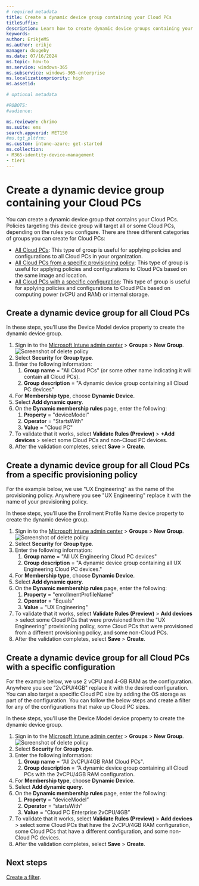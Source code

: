 ```yaml
---
# required metadata
title: Create a dynamic device group containing your Cloud PCs
titleSuffix:
description: Learn how to create dynamic device groups containing your Cloud PCs.
keywords:
author: ErikjeMS  
ms.author: erikje
manager: dougeby
ms.date: 07/16/2024
ms.topic: how-to
ms.service: windows-365
ms.subservice: windows-365-enterprise
ms.localizationpriority: high
ms.assetid: 

# optional metadata

#ROBOTS:
#audience:

ms.reviewer: chrimo
ms.suite: ems
search.appverid: MET150
#ms.tgt_pltfrm:
ms.custom: intune-azure; get-started
ms.collection:
- M365-identity-device-management
- tier1
---
```


# Create a dynamic device group containing your Cloud PCs

You can create a dynamic device group that contains your Cloud PCs. Policies targeting this device group will target all or some Cloud PCs, depending on the rules you configure. There are three different categories of groups you can create for Cloud PCs:

- [All Cloud PCs](#create-a-dynamic-device-group-for-all-cloud-pcs): This type of group is useful for applying policies and configurations to all Cloud PCs in your organization.
- [All Cloud PCs from a specific provisioning policy](#create-a-dynamic-device-group-for-all-cloud-pcs-from-a-specific-provisioning-policy): This type of group is useful for applying policies and configurations to Cloud PCs based on the same image and location.
- [All Cloud PCs with a specific configuration](#create-a-dynamic-device-group-for-all-cloud-pcs-with-a-specific-configuration): This type of group is useful for applying policies and configurations to Cloud PCs based on computing power (vCPU and RAM) or internal storage.

## Create a dynamic device group for all Cloud PCs

In these steps, you’ll use the Device Model device property to create the dynamic device group.

1. Sign in to the [Microsoft Intune admin center](https://go.microsoft.com/fwlink/?linkid=2109431) > **Groups** > **New Group**.
![Screenshot of delete policy](./media/create-dynamic-device-group-all-cloudpcs/create-group.png)
2. Select **Security** for **Group type**.
3. Enter the following information:
    1. **Group name** = "All Cloud PCs" (or some other name indicating it will contain all Cloud PCs).
    2. **Group description** = "A dynamic device group containing all Cloud PC devices"
4. For **Membership type**, choose **Dynamic Device**.
5. Select **Add dynamic query**.
6. On the **Dynamic membership rules** page, enter the following:
    1. **Property** = "deviceModel"
    2. **Operator** = "StartsWith"
    3. **Value** = "Cloud PC"
7. To validate that it works, select **Validate Rules (Preview)** > **+Add devices** > select some Cloud PCs and non-Cloud PC devices.
8. After the validation completes, select **Save** > **Create**.

## Create a dynamic device group for all Cloud PCs from a specific provisioning policy

For the example below, we use "UX Engineering" as the name of the provisioning policy. Anywhere you see "UX Engineering" replace it with the name of your provisioning policy.

In these steps, you’ll use the Enrollment Profile Name device property to create the dynamic device group.

1. Sign in to the [Microsoft Intune admin center](https://go.microsoft.com/fwlink/?linkid=2109431) > **Groups** > **New Group**.
![Screenshot of delete policy](./media/create-dynamic-device-group-all-cloudpcs/create-group.png)
2. Select **Security** for **Group type**.
3. Enter the following information:
    1. **Group name** = "All UX Engineering Cloud PC devices"
    2. **Group description** = "A dynamic device group containing all UX Engineering Cloud PC devices."
4. For **Membership type**, choose **Dynamic Device**.
5. Select **Add dynamic query**.
6. On the **Dynamic membership rules** page, enter the following:
    1. **Property** = "enrollmentProfileName"
    2. **Operator** = "Equals"
    3. **Value** = "UX Engineering"
7. To validate that it works, select **Validate Rules (Preview)** > **Add devices** > select some Cloud PCs that were provisioned from the "UX Engineering" provisioning policy, some Cloud PCs that were provisioned from a different provisioning policy, and some non-Cloud PCs.
8. After the validation completes, select **Save** > **Create**.

## Create a dynamic device group for all Cloud PCs with a specific configuration

For the example below, we use 2 vCPU and 4-GB RAM as the configuration. Anywhere you see "2vCPU/4GB" replace it with the desired configuration. You can also target a specific Cloud PC size by adding the OS storage as part of the configuration. You can follow the below steps and create a filter for any of the configurations that make up Cloud PC sizes.

In these steps, you'll use the Device Model device property to create the dynamic device group.

1. Sign in to the [Microsoft Intune admin center](https://go.microsoft.com/fwlink/?linkid=2109431) > **Groups** > **New Group**.
![Screenshot of delete policy](./media/create-dynamic-device-group-all-cloudpcs/create-group.png)
2. Select **Security** for **Group type**.
3. Enter the following information:
    1. **Group name** = “All 2vCPU/4GB RAM Cloud PCs".
    2. **Group description** = “A dynamic device group containing all Cloud PCs with the 2vCPU/4GB RAM configuration.
4. For **Membership type**, choose **Dynamic Device**.
5. Select **Add dynamic query**.
6. On the **Dynamic membership rules** page, enter the following:
    1. **Property** = “deviceModel”
    2. **Operator** = “startsWith”
    3. **Value** = “Cloud PC Enterprise 2vCPU/4GB”
7. To validate that it works, select **Validate Rules (Preview)** > **Add devices** > select some Cloud PCs that have the 2vCPU/4GB RAM configuration, some Cloud PCs that have a different configuration, and some non-Cloud PC devices.
8. After the validation completes, select **Save** > **Create**.

<!-- ########################## -->
## Next steps

[Create a filter](create-filter.md).
